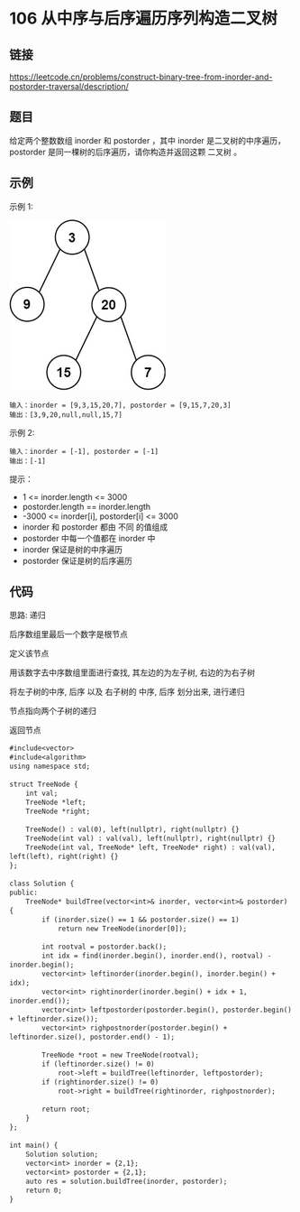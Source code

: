 # 106 从中序与后序遍历序列构造二叉树
## 链接
https://leetcode.cn/problems/construct-binary-tree-from-inorder-and-postorder-traversal/description/

## 题目 
给定两个整数数组 inorder 和 postorder ，其中 inorder 是二叉树的中序遍历， postorder 是同一棵树的后序遍历，请你构造并返回这颗 二叉树 。

## 示例
示例 1:

![](img/22example.jpg)
```
输入：inorder = [9,3,15,20,7], postorder = [9,15,7,20,3]
输出：[3,9,20,null,null,15,7]
```
示例 2:
```
输入：inorder = [-1], postorder = [-1]
输出：[-1]
```

提示：

- 1 <= inorder.length <= 3000
- postorder.length == inorder.length
- -3000 <= inorder[i], postorder[i] <= 3000
- inorder 和 postorder 都由 不同 的值组成
- postorder 中每一个值都在 inorder 中
- inorder 保证是树的中序遍历
- postorder 保证是树的后序遍历 

## 代码
思路: 递归

后序数组里最后一个数字是根节点

定义该节点

用该数字去中序数组里面进行查找, 其左边的为左子树, 右边的为右子树

将左子树的中序, 后序 以及 右子树的 中序, 后序 划分出来, 进行递归

节点指向两个子树的递归

返回节点

```
#include<vector>
#include<algorithm>
using namespace std;

struct TreeNode {
	int val;
	TreeNode *left;
	TreeNode *right;
	
	TreeNode() : val(0), left(nullptr), right(nullptr) {}
	TreeNode(int val) : val(val), left(nullptr), right(nullptr) {}
	TreeNode(int val, TreeNode* left, TreeNode* right) : val(val), left(left), right(right) {}
};
	
class Solution {
public:
    TreeNode* buildTree(vector<int>& inorder, vector<int>& postorder) {
		if (inorder.size() == 1 && postorder.size() == 1) 
            return new TreeNode(inorder[0]);
		
		int rootval = postorder.back();
        int idx = find(inorder.begin(), inorder.end(), rootval) - inorder.begin();
        vector<int> leftinorder(inorder.begin(), inorder.begin() + idx);
        vector<int> rightinorder(inorder.begin() + idx + 1, inorder.end());
        vector<int> leftpostorder(postorder.begin(), postorder.begin() + leftinorder.size());
        vector<int> righpostnorder(postorder.begin() + leftinorder.size(), postorder.end() - 1);
        
        TreeNode *root = new TreeNode(rootval);
        if (leftinorder.size() != 0)
        	root->left = buildTree(leftinorder, leftpostorder);
        if (rightinorder.size() != 0)
        	root->right = buildTree(rightinorder, righpostnorder);
        
        return root;
    }
};

int main() {
	Solution solution;
	vector<int> inorder = {2,1};
	vector<int> postorder = {2,1};
	auto res = solution.buildTree(inorder, postorder);
	return 0;
}
```